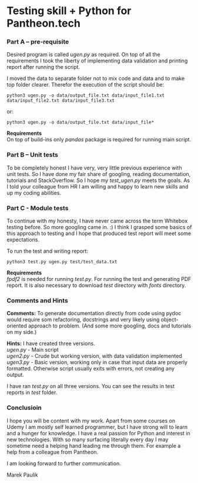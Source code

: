 # Testing skill + Python for Pantheon.tech

### Part A – pre-requisite
Desired program is called *ugen.py* as required. On top of all the requirements I took the liberty of implementing data validation and printing report after running the script.

I moved the data to separate folder not to mix code and data and to make top folder clearer. Therefor the execution of the script should be:
```
python3 ugen.py -o data/output_file.txt data/input_file1.txt data/input_file2.txt data/input_file3.txt
```
or:
```
python3 ugen.py -o data/output_file.txt data/input_file*
```
**Requirements**\
On top of build-ins only *pandas* package is required for running main script. 

### Part B – Unit tests
To be completely honest I have very, very little previous experience with unit tests. So I have done my fair share of googling, reading documentation, tutorials and StackOverflow. So I hope my *test_ugen.py* meets the goals. As I told your colleague from HR I am willing and happy to learn new skills and up my coding abilities.  

### Part C - Module tests
To continue with my honesty, I have never came across the term Whitebox testing before. So more googling came in. :) I think I grasped some basics of this approach to testing and I hope that produced test report will meet some expectations.

To run the test and writing report:
```
python3 test.py ugen.py test/test_data.txt
```

**Requirements**\
*fpdf2* is needed for running *test.py*. For running the test and generating PDF report. It is also necessary to download *test* directory with *fonts* directory.

### Comments and Hints
**Comments:** To generate documentation directly from code using pydoc would require som refactoring, docstrings and very likely using object-oriented approach to problem. (And some more googling, docs and tutorials on my side.)

**Hints:** I have created three versions.\
*ugen.py* - Main script\
*ugen2.py* - Crude but working version, with data validation implemented\
*ugen3.py* - Basic version, working only in case that input data are 
properly formatted. Otherwise script usually exits with errors, not creating any output.

I have ran *test.py* on all three versions. You can see the results in test reports in *test* folder.

### Conclusioin
I hope you will be content with my work. Apart from some courses on Udemy I am mostly self learned programmer, but I have strong will to learn and a hunger for knowledge. I have a real passion for Python and interest in new technologies. With so many surfacing literally every day I may sometime need a helping hand leading me through them. For example a help from a colleague from Pantheon.

I am looking forward to further communication.

Marek Paulik